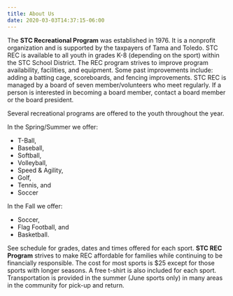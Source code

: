 ```yaml
---
title: About Us
date: 2020-03-03T14:37:15-06:00
---
```


The **STC Recreational Program** was established in 1976. It is a nonprofit organization and is supported by the taxpayers of Tama and Toledo. STC REC is available to all youth in grades K-8 (depending on the sport) within the STC School District. The REC program strives to improve program availability, facilities, and equipment. Some past improvements include: adding a batting cage, scoreboards, and fencing improvements. STC REC is managed by a board of seven member/volunteers who meet regularly. If a person is interested in becoming a board member, contact a board member or the board president.

Several recreational programs are offered to the youth throughout the year.

In the Spring/Summer we offer:

  - T-Ball,
  - Baseball,
  - Softball,
  - Volleyball,
  - Speed & Agility,
  - Golf,
  - Tennis, and
  - Soccer

In the Fall we offer:

  - Soccer,
  - Flag Football, and
  - Basketball.

See schedule for grades, dates and times offered for each sport.  **STC REC Program** strives to make REC affordable for families while continuing to be financially responsible. The cost for most sports is $25 except for those sports with longer seasons. A free t-shirt is also included for each sport. Transportation is provided in the summer (June sports only) in many areas in the community for pick-up and return.

